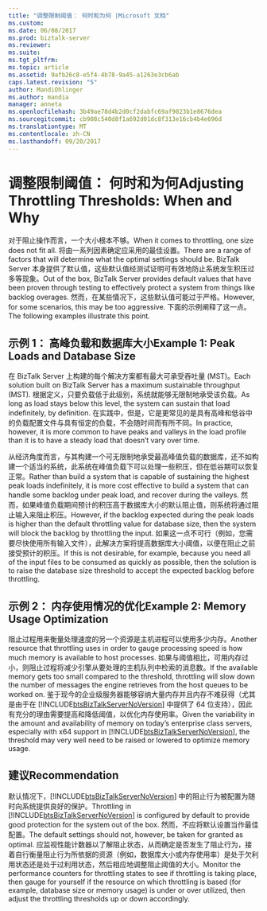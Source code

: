 ```yaml
---
title: "调整限制阈值： 何时和为何 |Microsoft 文档"
ms.custom: 
ms.date: 06/08/2017
ms.prod: biztalk-server
ms.reviewer: 
ms.suite: 
ms.tgt_pltfrm: 
ms.topic: article
ms.assetid: 9afb26c8-e5f4-4b78-9a45-a1263e3cb6ab
caps.latest.revision: "5"
author: MandiOhlinger
ms.author: mandia
manager: anneta
ms.openlocfilehash: 3b49ae78d4b2d0cf2dabfc69af9023b1e8676dea
ms.sourcegitcommit: cb908c540d8f1a692d01dc8f313e16cb4b4e696d
ms.translationtype: MT
ms.contentlocale: zh-CN
ms.lasthandoff: 09/20/2017
---
```

# <a name="adjusting-throttling-thresholds-when-and-why"></a><span data-ttu-id="3421d-102">调整限制阈值： 何时和为何</span><span class="sxs-lookup"><span data-stu-id="3421d-102">Adjusting Throttling Thresholds: When and Why</span></span>
<span data-ttu-id="3421d-103">对于阻止操作而言，一个大小根本不够。</span><span class="sxs-lookup"><span data-stu-id="3421d-103">When it comes to throttling, one size does not fit all.</span></span> <span data-ttu-id="3421d-104">将由一系列因素确定应采用的最佳设置。</span><span class="sxs-lookup"><span data-stu-id="3421d-104">There are a range of factors that will determine what the optimal settings should be.</span></span> <span data-ttu-id="3421d-105">BizTalk Server 本身提供了默认值，这些默认值经测试证明可有效地防止系统发生积压过多等现象。</span><span class="sxs-lookup"><span data-stu-id="3421d-105">Out of the box, BizTalk Server provides default values that have been proven through testing to effectively protect a system from things like backlog overages.</span></span> <span data-ttu-id="3421d-106">然而，在某些情况下，这些默认值可能过于严格。</span><span class="sxs-lookup"><span data-stu-id="3421d-106">However, for some scenarios, this may be too aggressive.</span></span> <span data-ttu-id="3421d-107">下面的示例阐释了这一点。</span><span class="sxs-lookup"><span data-stu-id="3421d-107">The following examples illustrate this point.</span></span>  
  
## <a name="example-1-peak-loads-and-database-size"></a><span data-ttu-id="3421d-108">示例 1： 高峰负载和数据库大小</span><span class="sxs-lookup"><span data-stu-id="3421d-108">Example 1: Peak Loads and Database Size</span></span>  
 <span data-ttu-id="3421d-109">在 BizTalk Server 上构建的每个解决方案都有最大可承受吞吐量 (MST)。</span><span class="sxs-lookup"><span data-stu-id="3421d-109">Each solution built on BizTalk Server has a maximum sustainable throughput (MST).</span></span> <span data-ttu-id="3421d-110">根据定义，只要负载低于此级别，系统就能够无限制地承受该负载。</span><span class="sxs-lookup"><span data-stu-id="3421d-110">As long as load stays below this level, the system can sustain that load indefinitely, by definition.</span></span> <span data-ttu-id="3421d-111">在实践中，但是，它是更常见的是具有高峰和低谷中的负载配置文件与具有恒定的负载，不会随时间而有所不同。</span><span class="sxs-lookup"><span data-stu-id="3421d-111">In practice, however, it is more common to have peaks and valleys in the load profile than it is to have a steady load that doesn’t vary over time.</span></span>  
  
 <span data-ttu-id="3421d-112">从经济角度而言，与其构建一个可无限制地承受最高峰值负载的数据库，还不如构建一个适当的系统，此系统在峰值负载下可以处理一些积压，但在低谷期可以恢复正常。</span><span class="sxs-lookup"><span data-stu-id="3421d-112">Rather than build a system that is capable of sustaining the highest peak loads indefinitely, it is more cost effective to build a system that can handle some backlog under peak load, and recover during the valleys.</span></span> <span data-ttu-id="3421d-113">然而，如果峰值负载期间预计的积压高于数据库大小的默认阻止值，则系统将通过阻止输入来阻止积压。</span><span class="sxs-lookup"><span data-stu-id="3421d-113">However, if the backlog expected during the peak loads is higher than the default throttling value for database size, then the system will block the backlog by throttling the input.</span></span> <span data-ttu-id="3421d-114">如果这一点不可行（例如，您需要尽快使用所有输入文件），此解决方案将提高数据库大小阈值，以便在阻止之前接受预计的积压。</span><span class="sxs-lookup"><span data-stu-id="3421d-114">If this is not desirable, for example, because you need all of the input files to be consumed as quickly as possible, then the solution is to raise the database size threshold to accept the expected backlog before throttling.</span></span>  
  
## <a name="example-2-memory-usage-optimization"></a><span data-ttu-id="3421d-115">示例 2： 内存使用情况的优化</span><span class="sxs-lookup"><span data-stu-id="3421d-115">Example 2: Memory Usage Optimization</span></span>  
 <span data-ttu-id="3421d-116">阻止过程用来衡量处理速度的另一个资源是主机进程可以使用多少内存。</span><span class="sxs-lookup"><span data-stu-id="3421d-116">Another resource that throttling uses in order to gauge processing speed is how much memory is available to host processes.</span></span> <span data-ttu-id="3421d-117">如果与阈值相比，可用内存过小，则阻止过程将减少引擎从要处理的主机队列中检索的消息数。</span><span class="sxs-lookup"><span data-stu-id="3421d-117">If the available memory gets too small compared to the threshold, throttling will slow down the number of messages the engine retrieves from the host queues to be worked on.</span></span> <span data-ttu-id="3421d-118">鉴于现今的企业级服务器能够容纳大量内存并且内存不难获得（尤其是由于在 [!INCLUDE[btsBizTalkServerNoVersion](../includes/btsbiztalkservernoversion-md.md)] 中提供了 64 位支持），因此有充分的理由需要提高和降低阈值，以优化内存使用率。</span><span class="sxs-lookup"><span data-stu-id="3421d-118">Given the variability in the amount and availability of memory on today’s enterprise class servers, especially with x64 support in [!INCLUDE[btsBizTalkServerNoVersion](../includes/btsbiztalkservernoversion-md.md)], the threshold may very well need to be raised or lowered to optimize memory usage.</span></span>  
  
## <a name="recommendation"></a><span data-ttu-id="3421d-119">建议</span><span class="sxs-lookup"><span data-stu-id="3421d-119">Recommendation</span></span>  
 <span data-ttu-id="3421d-120">默认情况下，[!INCLUDE[btsBizTalkServerNoVersion](../includes/btsbiztalkservernoversion-md.md)] 中的阻止行为被配置为随时向系统提供良好的保护。</span><span class="sxs-lookup"><span data-stu-id="3421d-120">Throttling in [!INCLUDE[btsBizTalkServerNoVersion](../includes/btsbiztalkservernoversion-md.md)] is configured by default to provide good protection for the system out of the box.</span></span> <span data-ttu-id="3421d-121">然而，不应将默认设置当作最佳配置。</span><span class="sxs-lookup"><span data-stu-id="3421d-121">The default settings should not, however, be taken for granted as optimal.</span></span> <span data-ttu-id="3421d-122">应监视性能计数器以了解阻止状态，从而确定是否发生了阻止行为，接着自行衡量阻止行为所依据的资源（例如，数据库大小或内存使用率）是处于欠利用状态还是处于过利用状态，然后相应地调整阻止阈值的大小。</span><span class="sxs-lookup"><span data-stu-id="3421d-122">Monitor the performance counters for throttling states to see if throttling is taking place, then gauge for yourself if the resource on which throttling is based (for example, database size or memory usage) is under or over utilized, then adjust the throttling thresholds up or down accordingly.</span></span>